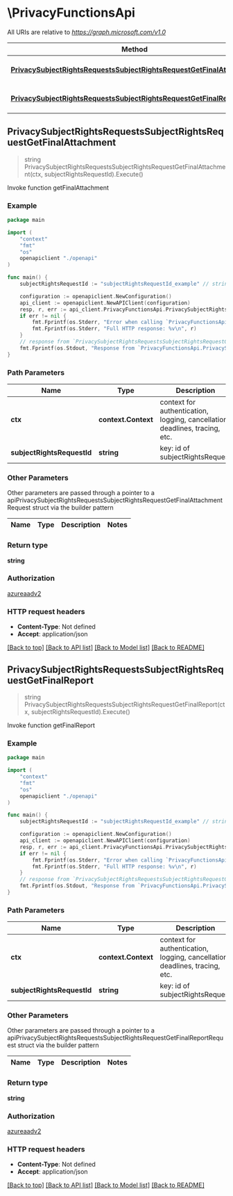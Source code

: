 # \PrivacyFunctionsApi

All URIs are relative to *https://graph.microsoft.com/v1.0*

Method | HTTP request | Description
------------- | ------------- | -------------
[**PrivacySubjectRightsRequestsSubjectRightsRequestGetFinalAttachment**](PrivacyFunctionsApi.md#PrivacySubjectRightsRequestsSubjectRightsRequestGetFinalAttachment) | **Get** /privacy/subjectRightsRequests/{subjectRightsRequest-id}/microsoft.graph.getFinalAttachment() | Invoke function getFinalAttachment
[**PrivacySubjectRightsRequestsSubjectRightsRequestGetFinalReport**](PrivacyFunctionsApi.md#PrivacySubjectRightsRequestsSubjectRightsRequestGetFinalReport) | **Get** /privacy/subjectRightsRequests/{subjectRightsRequest-id}/microsoft.graph.getFinalReport() | Invoke function getFinalReport



## PrivacySubjectRightsRequestsSubjectRightsRequestGetFinalAttachment

> string PrivacySubjectRightsRequestsSubjectRightsRequestGetFinalAttachment(ctx, subjectRightsRequestId).Execute()

Invoke function getFinalAttachment

### Example

```go
package main

import (
    "context"
    "fmt"
    "os"
    openapiclient "./openapi"
)

func main() {
    subjectRightsRequestId := "subjectRightsRequestId_example" // string | key: id of subjectRightsRequest

    configuration := openapiclient.NewConfiguration()
    api_client := openapiclient.NewAPIClient(configuration)
    resp, r, err := api_client.PrivacyFunctionsApi.PrivacySubjectRightsRequestsSubjectRightsRequestGetFinalAttachment(context.Background(), subjectRightsRequestId).Execute()
    if err != nil {
        fmt.Fprintf(os.Stderr, "Error when calling `PrivacyFunctionsApi.PrivacySubjectRightsRequestsSubjectRightsRequestGetFinalAttachment``: %v\n", err)
        fmt.Fprintf(os.Stderr, "Full HTTP response: %v\n", r)
    }
    // response from `PrivacySubjectRightsRequestsSubjectRightsRequestGetFinalAttachment`: string
    fmt.Fprintf(os.Stdout, "Response from `PrivacyFunctionsApi.PrivacySubjectRightsRequestsSubjectRightsRequestGetFinalAttachment`: %v\n", resp)
}
```

### Path Parameters


Name | Type | Description  | Notes
------------- | ------------- | ------------- | -------------
**ctx** | **context.Context** | context for authentication, logging, cancellation, deadlines, tracing, etc.
**subjectRightsRequestId** | **string** | key: id of subjectRightsRequest | 

### Other Parameters

Other parameters are passed through a pointer to a apiPrivacySubjectRightsRequestsSubjectRightsRequestGetFinalAttachmentRequest struct via the builder pattern


Name | Type | Description  | Notes
------------- | ------------- | ------------- | -------------


### Return type

**string**

### Authorization

[azureaadv2](../README.md#azureaadv2)

### HTTP request headers

- **Content-Type**: Not defined
- **Accept**: application/json

[[Back to top]](#) [[Back to API list]](../README.md#documentation-for-api-endpoints)
[[Back to Model list]](../README.md#documentation-for-models)
[[Back to README]](../README.md)


## PrivacySubjectRightsRequestsSubjectRightsRequestGetFinalReport

> string PrivacySubjectRightsRequestsSubjectRightsRequestGetFinalReport(ctx, subjectRightsRequestId).Execute()

Invoke function getFinalReport

### Example

```go
package main

import (
    "context"
    "fmt"
    "os"
    openapiclient "./openapi"
)

func main() {
    subjectRightsRequestId := "subjectRightsRequestId_example" // string | key: id of subjectRightsRequest

    configuration := openapiclient.NewConfiguration()
    api_client := openapiclient.NewAPIClient(configuration)
    resp, r, err := api_client.PrivacyFunctionsApi.PrivacySubjectRightsRequestsSubjectRightsRequestGetFinalReport(context.Background(), subjectRightsRequestId).Execute()
    if err != nil {
        fmt.Fprintf(os.Stderr, "Error when calling `PrivacyFunctionsApi.PrivacySubjectRightsRequestsSubjectRightsRequestGetFinalReport``: %v\n", err)
        fmt.Fprintf(os.Stderr, "Full HTTP response: %v\n", r)
    }
    // response from `PrivacySubjectRightsRequestsSubjectRightsRequestGetFinalReport`: string
    fmt.Fprintf(os.Stdout, "Response from `PrivacyFunctionsApi.PrivacySubjectRightsRequestsSubjectRightsRequestGetFinalReport`: %v\n", resp)
}
```

### Path Parameters


Name | Type | Description  | Notes
------------- | ------------- | ------------- | -------------
**ctx** | **context.Context** | context for authentication, logging, cancellation, deadlines, tracing, etc.
**subjectRightsRequestId** | **string** | key: id of subjectRightsRequest | 

### Other Parameters

Other parameters are passed through a pointer to a apiPrivacySubjectRightsRequestsSubjectRightsRequestGetFinalReportRequest struct via the builder pattern


Name | Type | Description  | Notes
------------- | ------------- | ------------- | -------------


### Return type

**string**

### Authorization

[azureaadv2](../README.md#azureaadv2)

### HTTP request headers

- **Content-Type**: Not defined
- **Accept**: application/json

[[Back to top]](#) [[Back to API list]](../README.md#documentation-for-api-endpoints)
[[Back to Model list]](../README.md#documentation-for-models)
[[Back to README]](../README.md)

